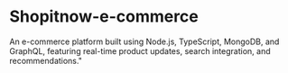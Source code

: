 # Shopitnow-e-commerce
An e-commerce platform built using Node.js, TypeScript, MongoDB, and GraphQL, featuring real-time product updates, search integration, and recommendations."
